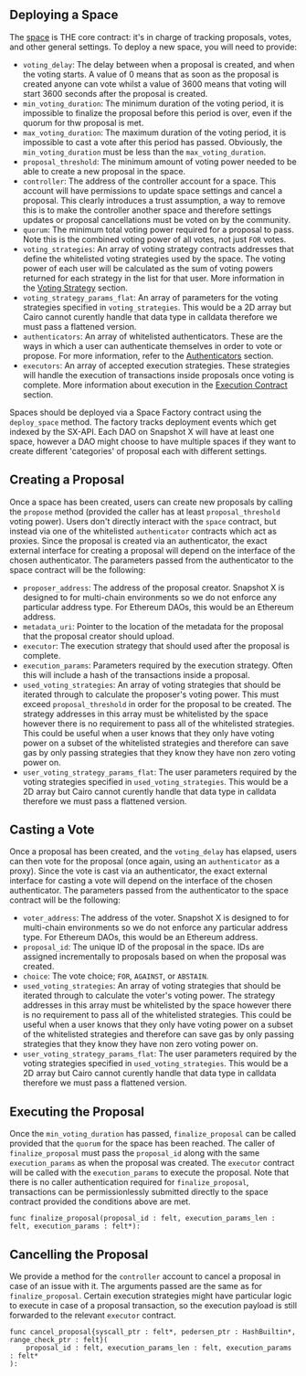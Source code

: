 ## Deploying a Space

The [space](https://github.com/snapshot-labs/sx-core/blob/develop/contracts/starknet/space/space.cairo) is THE core contract: it's in charge of tracking proposals, votes, and other general settings. To deploy a new space, you will need to provide:

* `voting_delay`: The delay between when a proposal is created, and when the voting starts. A value of 0 means that as soon as the proposal is created anyone can vote whilst a value of 3600 means that voting will start 3600 seconds after the proposal is created.
* `min_voting_duration`: The minimum duration of the voting period, it is impossible to finalize the proposal before this period is over, even if the quorum for thw proposal is met.
* `max_voting_duration`: The maximum duration of the voting period, it is impossible to cast a vote after this period has passed. Obviously, the `min_voting_duration` must be less than the `max_voting_duration`.
* `proposal_threshold`: The minimum amount of voting power needed to be able to create a new proposal in the space.
* `controller`: The address of the controller account for a space. This account will have permissions to update space settings and cancel a proposal. This clearly introduces a trust assumption, a way to remove this is to make the controller another space and therefore settings updates or proposal cancellations must be voted on by the community.  
* `quorum`: The minimum total voting power required for a proposal to pass. Note this is the combined voting power of all votes, not just `FOR` votes. 
* `voting_strategies`: An array of voting strategy contracts addresses that define the whitelisted voting strategies used by the space. The voting power of each user will be calculated as the sum of voting powers returned for each strategy in the list for that user. More information in the [Voting Strategy](https://github.com/snapshot-labs/sx-core#Voting-Strategies) section.
* `voting_strategy_params_flat`: An array of parameters for the voting strategies specified in `voting_strategies`. This would be a 2D array but Cairo cannot curently handle that data type in calldata therefore we must pass a flattened version. 
* `authenticators`: An array of whitelisted authenticators. These are the ways in which a user can authenticate themselves in order to vote or propose. For more information, refer to the [Authenticators](https://github.com/snapshot-labs/sx-core#Authenticators) section.
* `executors`: An array of accepted execution strategies. These strategies will handle the execution of transactions inside proposals once voting is complete. More information about execution in the [Execution Contract](https://github.com/snapshot-labs/sx-core#Execution-Contract) section.

Spaces should be deployed via a Space Factory contract using the `deploy_space` method. The factory tracks deployment events which get indexed by the SX-API. Each DAO on Snapshot X will have at least one space, however a DAO might choose to have multiple spaces if they want to create different 'categories' of proposal each with different settings.

## Creating a Proposal 

Once a space has been created, users can create new proposals by calling the `propose` method (provided the caller has at least `proposal_threshold` voting power). Users don't directly interact with the `space` contract, but instead via one of the whitelisted `authenticator` contracts which act as proxies. Since the proposal is created via an authenticator, the exact external interface for creating a proposal will depend on the interface of the chosen authenticator. The parameters passed from the authenticator to the space contract will be the following: 

* `proposer_address`: The address of the proposal creator. Snapshot X is designed to for multi-chain environments so we do not enforce any particular address type. For Ethereum DAOs, this would be an Ethereum address.
* `metadata_uri`: Pointer to the location of the metadata for the proposal that the proposal creator should upload.
* `executor`: The execution strategy that should used after the proposal is complete.
* `execution_params`: Parameters required by the execution strategy. Often this will include a hash of the transactions inside a proposal.
* `used_voting_strategies`: An array of voting strategies that should be iterated through to calculate the proposer's voting power. This must exceed `proposal_threshold` in order for the proposal to be created. The strategy addresses in this array must be whitelisted by the space however there is no requirement to pass all of the whitelisted strategies. This could be useful when a user knows that they only have voting power on a subset of the whitelisted strategies and therefore can save gas by only passing strategies that they know they have non zero voting power on.
* `user_voting_strategy_params_flat`: The user parameters required by the voting strategies specified in `used_voting_strategies`. This would be a 2D array but Cairo cannot curently handle that data type in calldata therefore we must pass a flattened version. 

## Casting a Vote 

Once a proposal has been created, and the `voting_delay` has elapsed, users can then vote for the proposal (once again, using an `authenticator` as a proxy). Since the vote is cast via an authenticator, the exact external interface for casting a vote will depend on the interface of the chosen authenticator. The parameters passed from the authenticator to the space contract will be the following: 

* `voter_address`: The address of the voter. Snapshot X is designed to for multi-chain environments so we do not enforce any particular address type. For Ethereum DAOs, this would be an Ethereum address.
* `proposal_id`: The unique ID of the proposal in the space. IDs are assigned incrementally to proposals based on when the proposal was created.
* `choice`: The vote choice; `FOR`, `AGAINST`, or `ABSTAIN`.
* `used_voting_strategies`: An array of voting strategies that should be iterated through to calculate the voter's voting power. The strategy addresses in this array must be whitelisted by the space however there is no requirement to pass all of the whitelisted strategies. This could be useful when a user knows that they only have voting power on a subset of the whitelisted strategies and therefore can save gas by only passing strategies that they know they have non zero voting power on.
* `user_voting_strategy_params_flat`: The user parameters required by the voting strategies specified in `used_voting_strategies`. This would be a 2D array but Cairo cannot curently handle that data type in calldata therefore we must pass a flattened version. 

## Executing the Proposal

Once the `min_voting_duration` has passed, `finalize_proposal` can be called provided that the `quorum` for the space has been reached. The caller of `finalize_proposal` must pass the `proposal_id` along with the same `execution_params` as when the proposal was created. The `executor` contract will be called with the `execution_params` to execute the proposal. Note that there is no caller authentication required for `finalize_proposal`, transactions can be permissionlessly submitted directly to the space contract provided the conditions above are met. 

```
func finalize_proposal(proposal_id : felt, execution_params_len : felt, execution_params : felt*):
```

## Cancelling the Proposal 

We provide a method for the `controller` account to cancel a proposal in case of an issue with it. The arguments passed are the same as for `finalize_proposal`. Certain execution strategies might have particular logic to execute in case of a proposal transaction, so the execution payload is still forwarded to the relevant `executor` contract.

```
func cancel_proposal{syscall_ptr : felt*, pedersen_ptr : HashBuiltin*, range_check_ptr : felt}(
    proposal_id : felt, execution_params_len : felt, execution_params : felt*
):
```

